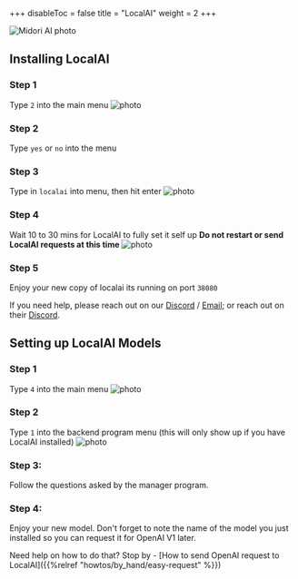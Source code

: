 +++
disableToc = false
title = "LocalAI"
weight = 2
+++

![Midori AI photo](https://tea-cup.midori-ai.xyz/download/Midori_subsystem_x_localai.png)

## Installing LocalAI

### Step 1
Type ``2`` into the main menu
![photo](https://tea-cup.midori-ai.xyz/download/ad8ff901-2263-4108-907a-1bf0c7a81686-WindowsTerminal_RthdIfnXy1.png)

### Step 2
Type ``yes`` or ``no`` into the menu

### Step 3
Type in ``localai`` into menu, then hit enter
![photo](https://tea-cup.midori-ai.xyz/download/4733d5ce-dce9-409f-92e1-02829bb6465e-WindowsTerminal_27HaKqLYqz.png)

### Step 4
Wait 10 to 30 mins for LocalAI to fully set it self up
**Do not restart or send LocalAI requests at this time**
![photo](https://tea-cup.midori-ai.xyz/download/0a4e25ed-0efa-47af-944b-31320482ae89-WindowsTerminal_oQeiSVBJXq.png)

### Step 5
Enjoy your new copy of localai its running on port ``38080``

If you need help, please reach out on our [Discord](https://discord.gg/xdgCx3VyHU) / [Email](mailto:contact-us@midori-ai.xyz); or reach out on their [Discord](https://discord.gg/AHEt8BEwzG).

## Setting up LocalAI Models

### Step 1
Type ``4`` into the main menu
![photo](https://tea-cup.midori-ai.xyz/download/11f09d1d-c21c-4890-b0ce-7351e21ecfc7-WindowsTerminal_062Pn8Qicp.png)

### Step 2
Type ``1`` into the backend program menu (this will only show up if you have LocalAI installed)
![photo](https://tea-cup.midori-ai.xyz/download/7cc5ff63-baea-4ffb-8087-c4324eacbc17-WindowsTerminal_797EInNJzQ.png)

### Step 3:
Follow the questions asked by the manager program.

### Step 4:
Enjoy your new model. 
Don't forget to note the name of the model you just installed so you can request it for OpenAI V1 later.

Need help on how to do that? Stop by - [How to send OpenAI request to LocalAI]({{%relref "howtos/by_hand/easy-request" %}})